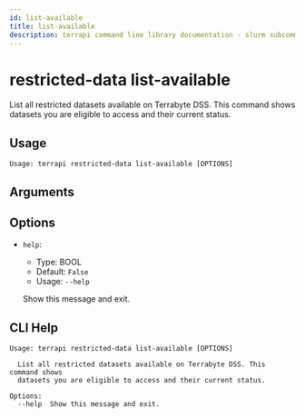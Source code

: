 ```yaml
---
id: list-available
title: list-available
description: terrapi command line library documentation - slurm subcommand
---
```


# restricted-data list-available

List all restricted datasets available on Terrabyte DSS.
    This command shows datasets you are eligible to access and their current status.
    

## Usage

```
Usage: terrapi restricted-data list-available [OPTIONS]
```

## Arguments


## Options

* `help`:
    * Type: BOOL
    * Default: `False`
    * Usage: `--help`

    Show this message and exit.



## CLI Help

```
Usage: terrapi restricted-data list-available [OPTIONS]

  List all restricted datasets available on Terrabyte DSS. This command shows
  datasets you are eligible to access and their current status.

Options:
  --help  Show this message and exit.
```

